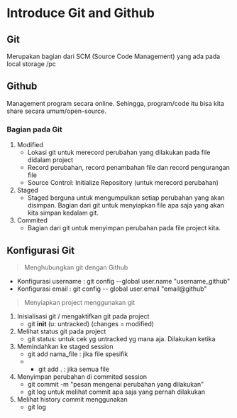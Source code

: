 # Introduce Git and Github 
## Git 
Merupakan bagian dari SCM (Source Code Management) yang ada pada local storage /pc 

## Github 
Management program secara online. Sehingga, program/code itu bisa kita share secara umum/open-source. 

### Bagian pada Git 
1. Modified
   * Lokasi git untuk merecord perubahan yang dilakukan pada file didalam project
   * Record perubahan, record penambahan file dan record pengurangan file 
   * Source Control: Initialize Repository (untuk merecord perubahan)
2. Staged 
   * Staged berguna untuk mengumpulkan setiap perubahan yang akan disimpan. Bagian dari git untuk menyiapkan file apa saja yang akan kita simpan kedalam git. 
3. Commited
   * Bagian dari git untuk menyimpan perubahan pada file project kita. 

## Konfigurasi Git 
>Menghubungkan git dengan Github 
- Konfigurasi username : git config --global user.name "username_github" 
- Konfigurasi email : git config -- global user.email "email@github"


>Menyiapkan project menggunakan git
1. Inisialisasi git / mengaktifkan git pada project
   - git **init** (u: untracked) (changes = modified)
2. Melihat status git pada project
   - git status: untuk cek yg untracked yg mana aja. Dilakukan ketika
3. Memindahkan ke staged session 
   - git add nama_file : jika file spesifik 
   - - git add . : jika semua file 
4. Menyimpan perubahan di commited session 
   - git commit -m "pesan mengenai perubahan yang dilakukan"
   - git log untuk melihat commit apa saja yang pernah dilakukan
5. Melihat history commit menggunakan 
   - git log 